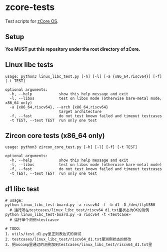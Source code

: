 # zcore-tests

Test scripts for [zCore OS](https://github.com/rcore-os/zCore).

## Setup

**You MUST put this repository under the root directory of zCore.**

## Linux libc tests

```
usage: python3 linux_libc_test.py [-h] [-l] [-a {x86_64,riscv64}] [-f] [-t TEST]

optional arguments:
  -h, --help            show this help message and exit
  -l, --libos           test on libos mode (otherwise bare-metal mode, x86_64 only)
  -a {x86_64,riscv64}, --arch {x86_64,riscv64}
                        target architecture
  -f, --fast            do not test known failed and timeout testcases
  -t TEST, --test TEST  run only one test
```

## Zircon core tests (x86_64 only)

```
usage: python3 zircon_core_test.py [-h] [-l] [-f] [-t TEST]

optional arguments:
  -h, --help            show this help message and exit
  -l, --libos           test on libos mode (otherwise bare-metal mode)
  -f, --fast            do not test known failed and timeout testcases
  -t TEST, --test TEST  run only one test
```

## d1 libc test

```
# usage:
python linux_libc_test-board.py -a riscv64 -f -b d1 -D /dev/ttyUSB0
  # 运行所在testcases/linux_libc_test/riscv64_d1.txt里状态为OK的测例
python linux_libc_test-board.py -a riscv64 -t <testcase>
  # 运行单个测例<testcase>

# TODO:
1. utils/test_d1.py里正则表达式的调试
2. testcases/linux_libc_test/riscv64_d1.txt里测例状态的修改
3. 把oscomp里通过的测例加到testcases/linux_libc_test/riscv64_d1.txt里
```
